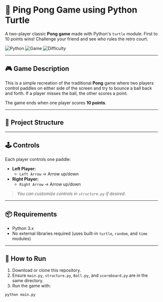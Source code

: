 # 🏓 Ping Pong Game using Python Turtle

A two-player classic **Pong game** made with Python's `turtle` module. First to 10 points wins! Challenge your friend and see who rules the retro court.

![Python](https://img.shields.io/badge/Made%20With-Python3-blue?style=flat-square)
![Game](https://img.shields.io/badge/Type-2--Player%20Arcade-green?style=flat-square)
![Difficulty](https://img.shields.io/badge/Level-Intermediate-orange?style=flat-square)

---

## 🎮 Game Description

This is a simple recreation of the traditional **Pong** game where two players control paddles on either side of the screen and try to bounce a ball back and forth. If a player misses the ball, the other scores a point.

The game ends when one player scores **10 points**.

---

## 📁 Project Structure

---

## 🕹 Controls

Each player controls one paddle:

- **Left Player:**  
  - `Left Arrow` → Arrow up/down
- **Right Player:**  
  - `Right Arrow` → Arrow up/down

> *You can customize controls in `structure.py` if desired.*

---

## 📦 Requirements

- Python 3.x
- No external libraries required (uses built-in `turtle`, `random`, and `time` modules)

---

## 🚀 How to Run

1. Download or clone this repository.
2. Ensure `main.py`, `structure.py`, `Ball.py`, and `scoreboard.py` are in the same directory.
3. Run the game with:

```bash
python main.py
